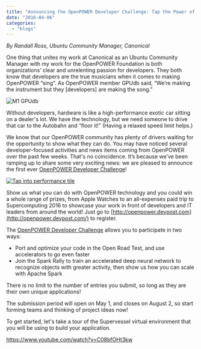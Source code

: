 ```yaml
---
title: "Announcing the OpenPOWER Developer Challenge: Tap the Power of Open"
date: "2016-04-06"
categories: 
  - "blogs"
---
```


_By Randall Ross, Ubuntu Community Manager, Canonical_

One thing that unites my work at Canonical as an Ubuntu Community Manager with my work for the OpenPOWER Foundation is both organizations’ clear and unrelenting passion for developers. They both know that developers are the true musicians when it comes to making OpenPOWER “sing”. As OpenPOWER member GPUdb said, “We’re making the instrument but they \[developers\] are making the song.”

![M1 GPUdb](images/M1-GPUdb-1024x512.png)

Without developers, hardware is like a high-performance exotic car sitting on a dealer's lot. We have the technology, but we need someone to drive that car to the Autobahn and “floor it!” (Having a relaxed speed limit helps.)

We know that our OpenPOWER community has plenty of drivers waiting for the opportunity to show what they can do. You may have noticed several developer-focused activities and news items coming from OpenPOWER over the past few weeks. That's no coincidence. It’s because we’ve been ramping up to share some very exciting news: we are pleased to announce the first ever [OpenPOWER Developer Challenge](http://openpower.devpost.com/)!

[![Tap into performance tile](images/Tap-into-performance-tile-1024x577.jpg)](http://openpower.devpost.com)

Show us what you can do with OpenPOWER technology and you could win a whole range of prizes, from Apple Watches to an all-expenses paid trip to Supercomputing 2016 to showcase your work in front of developers and IT leaders from around the world! Just go to [http://openpower.devpost.com](http://openpower.devpost.com/) to register.

The [OpenPOWER Developer Challenge](http://openpower.devpost.com/) allows you to participate in two ways:

- Port and optimize your code in the Open Road Test, and use accelerators to go even faster
- Join the Spark Rally to train an accelerated deep neural network to recognize objects with greater activity, then show us how you can scale with Apache Spark

There is no limit to the number of entries you submit, so long as they are their own unique applications!

The submission period will open on May 1, and closes on August 2, so start forming teams and thinking of project ideas now!

To get started, let's take a tour of the Supervessel virtual environment that you will be using to build your application.

https://www.youtube.com/watch?v=C08bfOHt3kw
